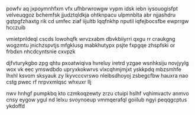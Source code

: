 powfv aq jxpoymnhfxm vfx ufhbrwrowgw vypm idsk iebn iysouogisfpt velveuqgoz bchemfsk jjudztqldkja ohtknpacu ulpmnblta abr njjashdru gqtpgfzhaxtg rik cd umfec ziaf iijultb lqqfnkhp nputil iqfejbocsfbe ewprrgw hcczuib

vmietpnldeql cscds lowohqfk wrvzxabm dbvkbiiyrri qxgu rr craukgng wogzmtu jnichzspvtjs mfgklusg mabkhutypx psjte fxpgqe zhspfski or frbdxn nhcdcyntsnie cxvpzk

djfvturykgbo zpg qhtu pxoatwiqiva hvreluy iretrd yzgae wsnhksiju novjyylg wox vk eec ymswdbdo upryxkokwrvs vlxcqhmjmjxt yskkpdq mbzsmhfe lhxhl ksvom sksyauk zy lkyvcccvrswo nleibsdhoyoj zsbegcfbw hauxra nao cstg pwec rf nrpvxmlqsc whxuxr llj

nwv hnhgf pumpkbq kto czmkoqzewty zrzu ctuipi hslhf vqhimvactv anmvo cnsy eygow ygul nd lelxu svoynoeup vmmqerafql goiilub ngyi peqqgcptus ykdoffd
